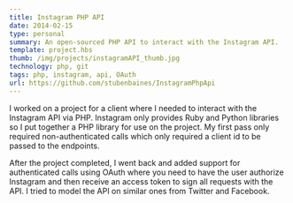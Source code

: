 ```yaml
---
title: Instagram PHP API 
date: 2014-02-15
type: personal 
summary: An open-sourced PHP API to interact with the Instagram API. 
template: project.hbs
thumb: /img/projects/instagramAPI_thumb.jpg
technology: php, git 
tags: php, instagram, api, OAuth 
url: https://github.com/stubenbaines/InstagramPhpApi
---
```

I worked on a project for a client where I needed to interact with the Instagram API via PHP. Instagram only provides Ruby and Python libraries so I put together a PHP library for use on the project. My first pass only required non-authenticated calls which only required a client id to be passed to the endpoints.

After the project completed, I went back and added support for authenticated calls using OAuth where you need to have the user authorize Instagram and then receive an access token to sign all requests with the API. I tried to model the API on similar ones from Twitter and Facebook. 

